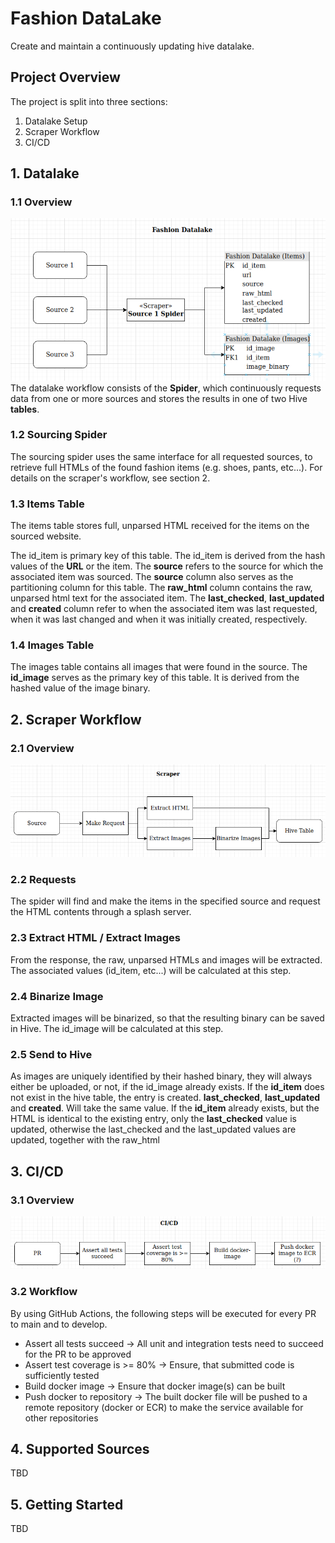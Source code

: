 # Fashion DataLake

Create and maintain a continuously updating hive datalake.

## Project Overview

The project is split into three sections:

1. Datalake Setup
2. Scraper Workflow
3. CI/CD

## 1. Datalake

### 1.1 Overview

![Data Lake](.github/images/fashion_datalake.png)
The datalake workflow consists of the **Spider**, which continuously requests data from one or more sources and stores the results in one of two Hive **tables**.

### 1.2 Sourcing Spider

The sourcing spider uses the same interface for all requested sources, to retrieve full HTMLs of the found fashion items (e.g. shoes, pants, etc...). For details on the scraper's workflow, see section 2.

### 1.3 Items Table

The items table stores full, unparsed HTML received for the items on the sourced website.

The id_item is primary key of this table. The id_item is derived from the hash values of the **URL** or the item. The **source** refers to the source for which the associated item was sourced. The **source** column also serves as the partitioning column for this table.
The **raw_html** column contains the raw, unparsed html text for the associated item. The **last_checked**, **last_updated** and **created** column refer to when the associated item was last requested, when it was last changed and when it was initially created, respectively.

### 1.4 Images Table

The images table contains all images that were found in the source. The **id_image** serves as the primary key of this table. It is derived from the hashed value of the image binary.

## 2. Scraper Workflow

### 2.1 Overview

![Scraper Workflow](.github/images/scraper_workflow.png)

### 2.2 Requests

The spider will find and make the items in the specified source and request the HTML contents through a splash server.

### 2.3 Extract HTML / Extract Images

From the response, the raw, unparsed HTMLs and images will be extracted. The associated values (id_item, etc...) will be calculated at this step.

### 2.4 Binarize Image

Extracted images will be binarized, so that the resulting binary can be saved in Hive. The id_image will be calculated at this step.

### 2.5 Send to Hive

As images are uniquely identified by their hashed binary, they will always either be uploaded, or not, if the id_image already exists.
If the **id_item** does not exist in the hive table, the entry is created. **last_checked**, **last_updated** and **created**. Will take the same value. If the **id_item** already exists, but the HTML is identical to the existing entry, only the **last_checked** value is updated, otherwise the last_checked and the last_updated values are updated, together with the raw_html

## 3. CI/CD

### 3.1 Overview

![CI/CD Workflow](.github/images/ci_cd.png)

### 3.2 Workflow

By using GitHub Actions, the following steps will be executed for every PR to main and to develop.

- Assert all tests succeed -> All unit and integration tests need to succeed for the PR to be approved
- Assert test coverage is >= 80% -> Ensure, that submitted code is sufficiently tested
- Build docker image -> Ensure that docker image(s) can be built
- Push docker to repository -> The built docker file will be pushed to a remote repository (docker or ECR) to make the service available for other repositories

## 4. Supported Sources

TBD

## 5. Getting Started

TBD
